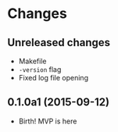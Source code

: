 # Changes

## Unreleased changes

- Makefile
- `-version` flag
- Fixed log file opening

## 0.1.0a1 (2015-09-12)

- Birth! MVP is here
